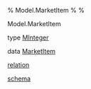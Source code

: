 % Model.MarketItem
% 
% 

Model.MarketItem

type [MInteger](Model-MarketItem.html#t:MInteger)

data [MarketItem](Model-MarketItem.html#t:MarketItem)

[relation](Model-MarketItem.html#v:relation)

[schema](Model-MarketItem.html#v:schema)
